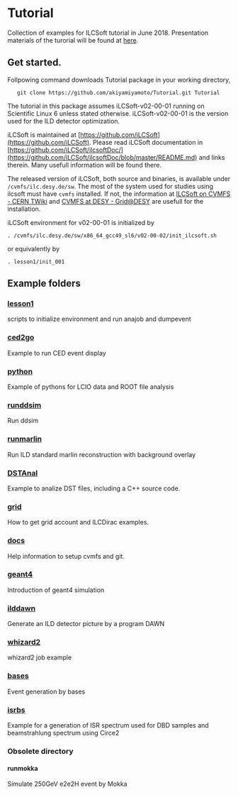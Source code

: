 # Tutorial
Collection of examples for ILCSoft tutorial in June 2018.
Presentation materials of the turorial will be found at [here](https://kds.kek.jp/indico/event/27935/contribution/0/material/slides/0.pptx).

##  Get started.

Follpowing command downloads Tutorial package in your working directory, 
``` 
   git clone https://github.com/akiyamiyamoto/Tutorial.git Tutorial
```

The tutorial in this package assumes iLCSoft-v02-00-01 running on Scientific Linux 6
unless stated otherwise. iLCSoft-v02-00-01 is the version used for the ILD detector 
optimization. 

iLCSoft is maintained at [https://github.com/iLCSoft](https://github.com/iLCSoft).
Please read iLCSoft documentation in 
[https://github.com/iLCSoft/ilcsoftDoc/](https://github.com/iLCSoft/ilcsoftDoc/blob/master/README.md)
and links therein.  Many usefull information will be found there.

The released version of iLCSoft, both source and binaries, is available under `/cvmfs/ilc.desy.de/sw`. 
The most of the system used for studies using ilcsoft must have `cvmfs` installed. If not,
the information at 
[ILCSoft on CVMFS - CERN TWiki](https://twiki.cern.ch/twiki/bin/view/CLIC/CLICCvmfs) and 
[CVMFS at DESY - Grid@DESY](http://grid.desy.de/cvmfs/)
are usefull for the installation.

iLCSoft environment for v02-00-01 is initialized by 

```
. /cvmfs/ilc.desy.de/sw/x86_64_gcc49_sl6/v02-00-02/init_ilcsoft.sh
```

or equivalently by 
```
. lesson1/init_001
```

## Example folders

### [lesson1](lesson1)

scripts to initialize environment and run anajob and dumpevent

### [ced2go](ced2go)

Example to run CED event display

### [python](python)

Example of pythons for LCIO data and ROOT file analysis

### [runddsim](runddsim)

Run ddsim 

### [runmarlin](runmalin)

Run ILD standard marlin reconstruction with background overlay 

### [DSTAnal](DSTAnal)

Example to analize DST files, including a C++ source code.

### [grid](grid)

How to get grid account and ILCDirac examples.

### [docs](docs)

Help information to setup cvmfs and git.

### [geant4](geant4)

Introduction of geant4 simulation 

### [ilddawn](ilddawn)
 
Generate an ILD detector picture by a program DAWN

### [whizard2](whizard2)

whizard2 job example

### [bases](bases)

Event generation by bases

### [isrbs](isrbs)

Example for a generation of ISR spectrum used for DBD samples and beamstrahlung spectrum using Circe2


### Obsolete directory

#### runmokka

Simulate 250GeV e2e2H event by Mokka


